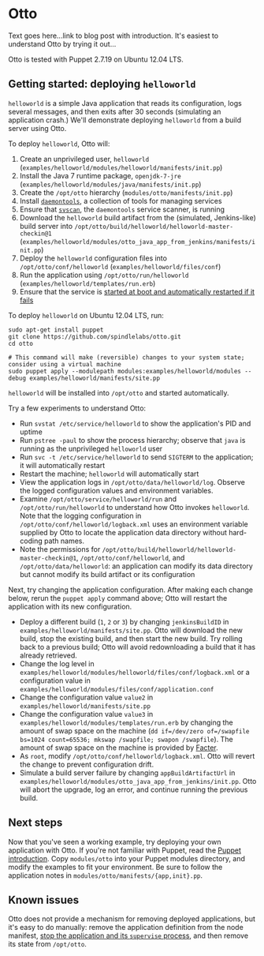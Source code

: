 Otto
====

Text goes here...link to blog post with introduction. It's easiest to understand Otto by trying it out...

Otto is tested with Puppet 2.7.19 on Ubuntu 12.04 LTS.

Getting started: deploying `helloworld`
---------------------------------------

`helloworld` is a simple Java application that reads its configuration, logs several messages, and then exits after 30 seconds (simulating an application crash.) We'll demonstrate deploying `helloworld` from a build server using Otto.

To deploy `helloworld`, Otto will:

1. Create an unprivileged user, `helloworld` (`examples/helloworld/modules/helloworld/manifests/init.pp`)
2. Install the Java 7 runtime package, `openjdk-7-jre` (`examples/helloworld/modules/java/manifests/init.pp`)
2. Create the `/opt/otto` hierarchy (`modules/otto/manifests/init.pp`)
3. Install [`daemontools`](http://cr.yp.to/daemontools.html), a collection of tools for managing services
4. Ensure that [`svscan`](http://cr.yp.to/daemontools/svscan.html), the `daemontools` service scanner, is running
5. Download the `helloworld` build artifact from the (simulated, Jenkins-like) build server into `/opt/otto/build/helloworld/helloworld-master-checkin@1` (`examples/helloworld/modules/otto_java_app_from_jenkins/manifests/init.pp`)
6. Deploy the `helloworld` configuration files into `/opt/otto/conf/helloworld` (`examples/helloworld/files/conf`)
7. Run the application using `/opt/otto/run/helloworld` (`examples/helloworld/templates/run.erb`)
8. Ensure that the service is [started at boot and automatically restarted if it fails](http://cr.yp.to/daemontools/faq/create.html#why)

To deploy `helloworld` on Ubuntu 12.04 LTS, run:

    sudo apt-get install puppet
    git clone https://github.com/spindlelabs/otto.git
    cd otto

    # This command will make (reversible) changes to your system state; consider using a virtual machine
    sudo puppet apply --modulepath modules:examples/helloworld/modules --debug examples/helloworld/manifests/site.pp

`helloworld` will be installed into `/opt/otto` and started automatically.

Try a few experiments to understand Otto:

* Run `svstat /etc/service/helloworld` to show the application's PID and uptime
* Run `pstree -paul` to show the process hierarchy; observe that `java` is running as the unprivileged `helloworld` user
* Run `svc -t /etc/service/helloworld` to send `SIGTERM` to the application; it will automatically restart
* Restart the machine; `helloworld` will automatically start
* View the application logs in `/opt/otto/data/helloworld/log`. Observe the logged configuration values and environment variables.
* Examine `/opt/otto/service/helloworld/run` and `/opt/otto/run/helloworld` to understand how Otto invokes `helloworld`. Note that the logging configuration in `/opt/otto/conf/helloworld/logback.xml` uses an environment variable supplied by Otto to locate the application data directory without hard-coding path names.
* Note the permissions for `/opt/otto/build/helloworld/helloworld-master-checkin@1`, `/opt/otto/conf/helloworld`, and `/opt/otto/data/helloworld`: an application can modify its data directory but cannot modify its build artifact or its configuration

Next, try changing the application configuration. After making each change below, rerun the `puppet apply` command above; Otto will restart the application with its new configuration.

* Deploy a different build (`1`, `2` or `3`) by changing `jenkinsBuildID` in `examples/helloworld/manifests/site.pp`. Otto will download the new build, stop the existing build, and then start the new build. Try rolling back to a previous build; Otto will avoid redownloading a build that it has already retrieved.
* Change the log level in `examples/helloworld/modules/helloworld/files/conf/logback.xml` or a configuration value in `examples/helloworld/modules/files/conf/application.conf`
* Change the configuration value `value2` in `examples/helloworld/manifests/site.pp`
* Change the configuration value `value3` in `examples/helloworld/modules/templates/run.erb` by changing the amount of swap space on the machine (`dd if=/dev/zero of=/swapfile bs=1024 count=65536; mkswap /swapfile; swapon /swapfile`). The amount of swap space on the machine is provided by [Facter](http://puppetlabs.com/blog/facter-part-1-facter-101/).
* As `root`, modify `/opt/otto/conf/helloworld/logback.xml`. Otto will revert the change to prevent configuration drift.
* Simulate a build server failure by changing `appBuildArtifactUrl` in `examples/helloworld/modules/otto_java_app_from_jenkins/init.pp`. Otto will abort the upgrade, log an error, and continue running the previous build.

Next steps
----------

Now that you've seen a working example, try deploying your own application with Otto. If you're not familiar with Puppet, read the [Puppet introduction](http://docs.puppetlabs.com/guides/introduction.html). Copy `modules/otto` into your Puppet modules directory, and modify the examples to fit your environment. Be sure to follow the application notes in `modules/otto/manifests/{app,init}.pp`.

Known issues
------------

Otto does not provide a mechanism for removing deployed applications, but it's easy to do manually: remove the application definition from the node manifest, [stop the application and its `supervise` process](http://cr.yp.to/daemontools/faq/create.html#remove), and then remove its state from `/opt/otto`.
